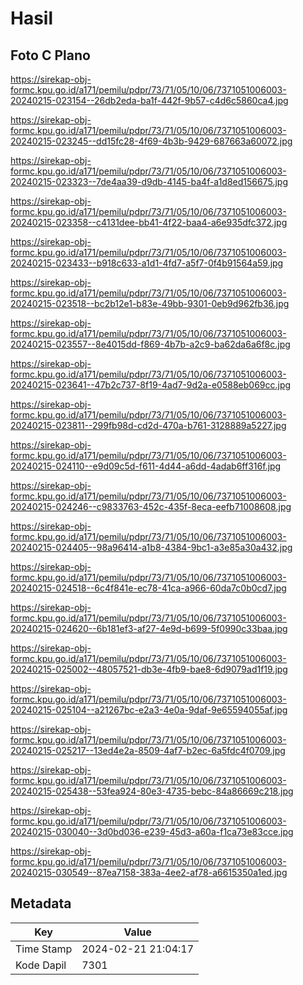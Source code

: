 # Hasil

## Foto C Plano

https://sirekap-obj-formc.kpu.go.id/a171/pemilu/pdpr/73/71/05/10/06/7371051006003-20240215-023154--26db2eda-ba1f-442f-9b57-c4d6c5860ca4.jpg

https://sirekap-obj-formc.kpu.go.id/a171/pemilu/pdpr/73/71/05/10/06/7371051006003-20240215-023245--dd15fc28-4f69-4b3b-9429-687663a60072.jpg

https://sirekap-obj-formc.kpu.go.id/a171/pemilu/pdpr/73/71/05/10/06/7371051006003-20240215-023323--7de4aa39-d9db-4145-ba4f-a1d8ed156675.jpg

https://sirekap-obj-formc.kpu.go.id/a171/pemilu/pdpr/73/71/05/10/06/7371051006003-20240215-023358--c4131dee-bb41-4f22-baa4-a6e935dfc372.jpg

https://sirekap-obj-formc.kpu.go.id/a171/pemilu/pdpr/73/71/05/10/06/7371051006003-20240215-023433--b918c633-a1d1-4fd7-a5f7-0f4b91564a59.jpg

https://sirekap-obj-formc.kpu.go.id/a171/pemilu/pdpr/73/71/05/10/06/7371051006003-20240215-023518--bc2b12e1-b83e-49bb-9301-0eb9d962fb36.jpg

https://sirekap-obj-formc.kpu.go.id/a171/pemilu/pdpr/73/71/05/10/06/7371051006003-20240215-023557--8e4015dd-f869-4b7b-a2c9-ba62da6a6f8c.jpg

https://sirekap-obj-formc.kpu.go.id/a171/pemilu/pdpr/73/71/05/10/06/7371051006003-20240215-023641--47b2c737-8f19-4ad7-9d2a-e0588eb069cc.jpg

https://sirekap-obj-formc.kpu.go.id/a171/pemilu/pdpr/73/71/05/10/06/7371051006003-20240215-023811--299fb98d-cd2d-470a-b761-3128889a5227.jpg

https://sirekap-obj-formc.kpu.go.id/a171/pemilu/pdpr/73/71/05/10/06/7371051006003-20240215-024110--e9d09c5d-f611-4d44-a6dd-4adab6ff316f.jpg

https://sirekap-obj-formc.kpu.go.id/a171/pemilu/pdpr/73/71/05/10/06/7371051006003-20240215-024246--c9833763-452c-435f-8eca-eefb71008608.jpg

https://sirekap-obj-formc.kpu.go.id/a171/pemilu/pdpr/73/71/05/10/06/7371051006003-20240215-024405--98a96414-a1b8-4384-9bc1-a3e85a30a432.jpg

https://sirekap-obj-formc.kpu.go.id/a171/pemilu/pdpr/73/71/05/10/06/7371051006003-20240215-024518--6c4f841e-ec78-41ca-a966-60da7c0b0cd7.jpg

https://sirekap-obj-formc.kpu.go.id/a171/pemilu/pdpr/73/71/05/10/06/7371051006003-20240215-024620--6b181ef3-af27-4e9d-b699-5f0990c33baa.jpg

https://sirekap-obj-formc.kpu.go.id/a171/pemilu/pdpr/73/71/05/10/06/7371051006003-20240215-025002--48057521-db3e-4fb9-bae8-6d9079ad1f19.jpg

https://sirekap-obj-formc.kpu.go.id/a171/pemilu/pdpr/73/71/05/10/06/7371051006003-20240215-025104--a21267bc-e2a3-4e0a-9daf-9e65594055af.jpg

https://sirekap-obj-formc.kpu.go.id/a171/pemilu/pdpr/73/71/05/10/06/7371051006003-20240215-025217--13ed4e2a-8509-4af7-b2ec-6a5fdc4f0709.jpg

https://sirekap-obj-formc.kpu.go.id/a171/pemilu/pdpr/73/71/05/10/06/7371051006003-20240215-025438--53fea924-80e3-4735-bebc-84a86669c218.jpg

https://sirekap-obj-formc.kpu.go.id/a171/pemilu/pdpr/73/71/05/10/06/7371051006003-20240215-030040--3d0bd036-e239-45d3-a60a-f1ca73e83cce.jpg

https://sirekap-obj-formc.kpu.go.id/a171/pemilu/pdpr/73/71/05/10/06/7371051006003-20240215-030549--87ea7158-383a-4ee2-af78-a6615350a1ed.jpg


## Metadata

| Key        | Value               |
| ---------- | ------------------- |
| Time Stamp | 2024-02-21 21:04:17 |
| Kode Dapil | 7301                |



